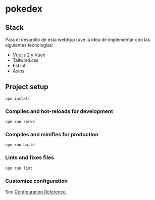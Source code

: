 # pokedex

## Stack

Para el desarollo de esta webApp tuve la idea de implementar con las siguientes tecnologias:

- Vue.js 2 y Vuex
- Tailwind.css
- EsLint
- Axios

## Project setup

```
npm install
```

### Compiles and hot-reloads for development

```
npm run serve
```

### Compiles and minifies for production

```
npm run build
```

### Lints and fixes files

```
npm run lint
```

### Customize configuration

See [Configuration Reference](https://cli.vuejs.org/config/).
